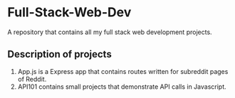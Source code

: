 # Full-Stack-Web-Dev
A repository that contains all my full stack web development projects.
## Description of projects
1. App.js is a Express app that contains routes written for subreddit pages of Reddit.
2. API101 contains small projects that demonstrate API calls in Javascript.
